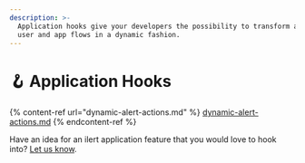 ```yaml
---
description: >-
  Application hooks give your developers the possibility to transform and alter
  user and app flows in a dynamic fashion.
---
```


# 🪝 Application Hooks

{% content-ref url="dynamic-alert-actions.md" %}
[dynamic-alert-actions.md](dynamic-alert-actions.md)
{% endcontent-ref %}



Have an idea for an ilert application feature that you would love to hook into? [Let us know](../../contact.md).

